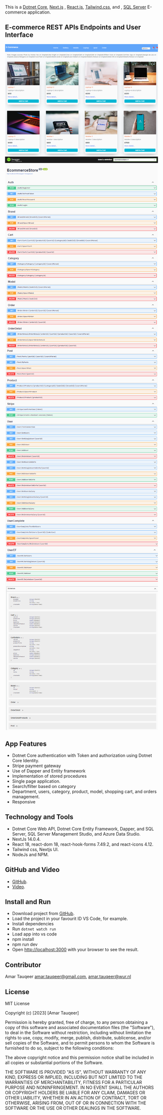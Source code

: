 This is a [Dotnet Core](https://learn.microsoft.com/en-us/aspnet/core/introduction-to-aspnet-core?view=aspnetcore-8.0), [Next.js](https://nextjs.org/) , [React.js](https://nextjs.org/), [Tailwind.css](https://tailwindui.com/),
and , [SQL Server](https://www.microsoft.com/en-us/sql-server/sql-server-downloads) E-commerce application.

## E-commerce REST APIs Endpoints and User Interface
![](/images/ui.png)
![](/images/part-1.png)
![](/images/part-2.png)
![](/images/part-3.png)

## App Features

- Dotnet Core authentication with Token and authorization using Dotnet Core Identity.
- Stripe payment gateway
- Use of Dapper and Entity framework
- Implementation of stored procedures
- Single page application.
- Search/filter based on category
- Department, users, category, product, model, shopping cart, and orders management.
- Responsive


## Technology and Tools

- Dotnet Core Web API, Dotnet Core Entity Framework, Dapper, and SQL Server, SQL Server Management Studio, and Azure Data Studio.
- NextJs 14.0.4.
- React 18, react-dom 18, react-hook-forms 7.49.2, and react-icons 4.12.
- Tailwind css, Nextjs UI.
- NodeJs and NPM.

## GitHub and Video

- [GitHub](https://github.com/AmarTauqeer/EcommerceStore).
- [Video](https://youtu.be/BZvygirm2Q0).

## Install and Run

- Download project from [GitHub](https://github.com/AmarTauqeer/EcommerceStore).
- Load the project in your favourit ID VS Code, for example.
- Install dependencies
- Run `dotnet watch run`
- Load app into vs code
- npm install
- npm run dev
- Open [http://localhost:3000](http://localhost:3000) with your browser to see the result.


## Contributor

Amar Tauqeer amar.tauqeer@gmail.com, amar.tauqeer@wur.nl

## License

MIT License

Copyright (c) [2023] [Amar Tauqeer]

Permission is hereby granted, free of charge, to any person obtaining a copy of this software and associated
documentation files (the "Software"), to deal in the Software without restriction, including without limitation the
rights to use, copy, modify, merge, publish, distribute, sublicense, and/or sell copies of the Software, and to permit
persons to whom the Software is furnished to do so, subject to the following conditions:

The above copyright notice and this permission notice shall be included in all copies or substantial portions of the
Software.

THE SOFTWARE IS PROVIDED "AS IS", WITHOUT WARRANTY OF ANY KIND, EXPRESS OR IMPLIED, INCLUDING BUT NOT LIMITED TO THE
WARRANTIES OF MERCHANTABILITY, FITNESS FOR A PARTICULAR PURPOSE AND NONINFRINGEMENT. IN NO EVENT SHALL THE AUTHORS OR
COPYRIGHT HOLDERS BE LIABLE FOR ANY CLAIM, DAMAGES OR OTHER LIABILITY, WHETHER IN AN ACTION OF CONTRACT, TORT OR
OTHERWISE, ARISING FROM, OUT OF OR IN CONNECTION WITH THE SOFTWARE OR THE USE OR OTHER DEALINGS IN THE SOFTWARE.
